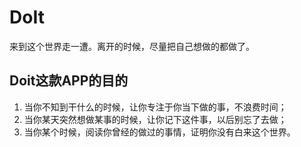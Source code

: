 # DoIt

来到这个世界走一遭。离开的时候，尽量把自己想做的都做了。

## Doit这款APP的目的

1. 当你不知到干什么的时候，让你专注于你当下做的事，不浪费时间；
2. 当你某天突然想做某事的时候，让你记下这件事，以后别忘了去做；
3. 当你某个时候，阅读你曾经的做过的事情，证明你没有白来这个世界。
